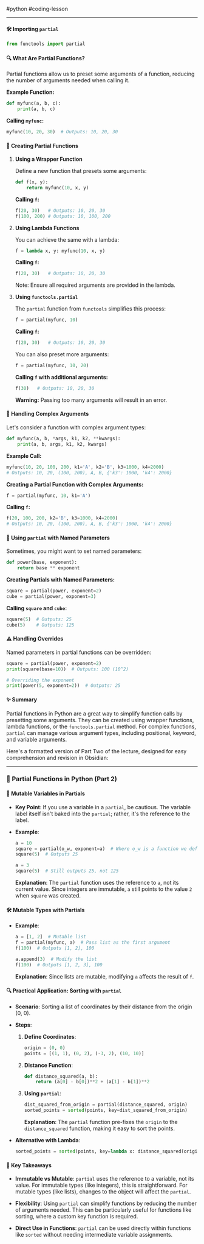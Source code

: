 #python #coding-lesson 

---
#### 🛠️ Importing `partial`

```python
from functools import partial
```

#### 🔍 What Are Partial Functions?

Partial functions allow us to preset some arguments of a function, reducing the number of arguments needed when calling it.

**Example Function:**

```python
def myfunc(a, b, c):
    print(a, b, c)
```

**Calling `myfunc`:**

```python
myfunc(10, 20, 30)  # Outputs: 10, 20, 30
```

#### 🧩 Creating Partial Functions

1. **Using a Wrapper Function**

   Define a new function that presets some arguments:

   ```python
   def f(x, y):
       return myfunc(10, x, y)
   ```

   **Calling `f`:**

   ```python
   f(20, 30)   # Outputs: 10, 20, 30
   f(100, 200) # Outputs: 10, 100, 200
   ```

2. **Using Lambda Functions**

   You can achieve the same with a lambda:

   ```python
   f = lambda x, y: myfunc(10, x, y)
   ```

   **Calling `f`:**

   ```python
   f(20, 30)   # Outputs: 10, 20, 30
   ```

   Note: Ensure all required arguments are provided in the lambda.

3. **Using `functools.partial`**

   The `partial` function from `functools` simplifies this process:

   ```python
   f = partial(myfunc, 10)
   ```

   **Calling `f`:**

   ```python
   f(20, 30)   # Outputs: 10, 20, 30
   ```

   You can also preset more arguments:

   ```python
   f = partial(myfunc, 10, 20)
   ```

   **Calling `f` with additional arguments:**

   ```python
   f(30)   # Outputs: 10, 20, 30
   ```

   **Warning:** Passing too many arguments will result in an error.

#### 🔄 Handling Complex Arguments

Let's consider a function with complex argument types:

```python
def myfunc(a, b, *args, k1, k2, **kwargs):
    print(a, b, args, k1, k2, kwargs)
```

**Example Call:**

```python
myfunc(10, 20, 100, 200, k1='A', k2='B', k3=1000, k4=2000)
# Outputs: 10, 20, (100, 200), A, B, {'k3': 1000, 'k4': 2000}
```

**Creating a Partial Function with Complex Arguments:**

```python
f = partial(myfunc, 10, k1='A')
```

**Calling `f`:**

```python
f(20, 100, 200, k2='B', k3=1000, k4=2000)
# Outputs: 10, 20, (100, 200), A, B, {'k3': 1000, 'k4': 2000}
```

#### 🧩 Using `partial` with Named Parameters

Sometimes, you might want to set named parameters:

```python
def power(base, exponent):
    return base ** exponent
```

**Creating Partials with Named Parameters:**

```python
square = partial(power, exponent=2)
cube = partial(power, exponent=3)
```

**Calling `square` and `cube`:**

```python
square(5)  # Outputs: 25
cube(5)    # Outputs: 125
```

#### ⚠️ Handling Overrides

Named parameters in partial functions can be overridden:

```python
square = partial(power, exponent=2)
print(square(base=10))  # Outputs: 100 (10^2)

# Overriding the exponent
print(power(5, exponent=2))  # Outputs: 25
```

#### ✨ Summary

Partial functions in Python are a great way to simplify function calls by presetting some arguments. They can be created using wrapper functions, lambda functions, or the `functools.partial` method. For complex functions, `partial` can manage various argument types, including positional, keyword, and variable arguments.

Here's a formatted version of Part Two of the lecture, designed for easy comprehension and revision in Obsidian:


---
### 🧩 Partial Functions in Python (Part 2)

#### 🔄 Mutable Variables in Partials

- **Key Point**: If you use a variable in a `partial`, be cautious. The variable label itself isn't baked into the `partial`; rather, it's the reference to the label.
  
- **Example**:
  ```python
  a = 10
  square = partial(o_w, exponent=a)  # Where o_w is a function we defined earlier
  square(5)  # Outputs 25
  
  a = 3
  square(5)  # Still outputs 25, not 125
  ```
  **Explanation**: The `partial` function uses the reference to `a`, not its current value. Since integers are immutable, `a` still points to the value `2` when `square` was created.

#### 🛠 Mutable Types with Partials

- **Example**:
  ```python
  a = [1, 2]  # Mutable list
  f = partial(myfunc, a)  # Pass list as the first argument
  f(100)  # Outputs [1, 2], 100
  
  a.append(3)  # Modify the list
  f(100)  # Outputs [1, 2, 3], 100
  ```
  **Explanation**: Since lists are mutable, modifying `a` affects the result of `f`.

#### 🔍 Practical Application: Sorting with `partial`

- **Scenario**: Sorting a list of coordinates by their distance from the origin (0, 0).

- **Steps**:
  1. **Define Coordinates**:
     ```python
     origin = (0, 0)
     points = [(1, 1), (0, 2), (-3, 2), (10, 10)]
     ```
  2. **Distance Function**:
     ```python
     def distance_squared(a, b):
         return (a[0] - b[0])**2 + (a[1] - b[1])**2
     ```
  3. **Using `partial`**:
     ```python
     dist_squared_from_origin = partial(distance_squared, origin)
     sorted_points = sorted(points, key=dist_squared_from_origin)
     ```
     **Explanation**: The `partial` function pre-fixes the `origin` to the `distance_squared` function, making it easy to sort the points.

- **Alternative with Lambda**:
  ```python
  sorted_points = sorted(points, key=lambda x: distance_squared(origin, x))
  ```

#### 📌 Key Takeaways

- **Immutable vs Mutable**: `partial` uses the reference to a variable, not its value. For immutable types (like integers), this is straightforward. For mutable types (like lists), changes to the object will affect the `partial`.

- **Flexibility**: Using `partial` can simplify functions by reducing the number of arguments needed. This can be particularly useful for functions like sorting, where a custom key function is required.

- **Direct Use in Functions**: `partial` can be used directly within functions like `sorted` without needing intermediate variable assignments.